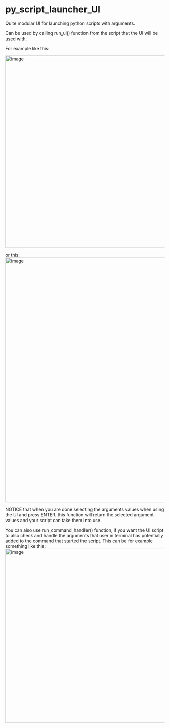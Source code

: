 # py_script_launcher_UI
Quite modular UI for launching python scripts with arguments.

Can be used by calling run_ui() function from the script that the UI will be used with.

For example like this:

<img width="606" alt="image" src="https://github.com/user-attachments/assets/144fa251-f1e0-46d2-aedf-1fb343f39223">

or this: 
<img width="772" alt="image" src="https://github.com/user-attachments/assets/5ad580b8-bdcb-42a2-8f36-d3789dc105f3">


NOTICE that when you are done selecting the arguments values when using the UI and press ENTER, this function will return the selected argument values and your script can take them into use.

You can also use run_command_handler() function, if you want the UI script to also check and handle the arguments that user in terminal has potentially added to the command that started the script. This can be for example something like this: <img width="549" alt="image" src="https://github.com/user-attachments/assets/a7961cb1-c120-43cd-b14f-2f1dae38f088">
